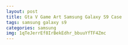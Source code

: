 ```yaml
---
layout: post
title: Gta V Game Art Samsung Galaxy S9 Case
tags: samsung galaxy s9
categories: samsung
img: 1qTeJerrEf8IrBekEdhr_bbuuYfTF4Zmc
---
```

